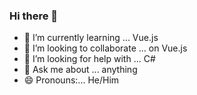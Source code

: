 ### Hi there 👋


- 🌱 I’m currently learning ... Vue.js
- 👯 I’m looking to collaborate ... on Vue.js
- 🤔 I’m looking for help with ... C#
- 💬 Ask me about ... anything
- 😄 Pronouns:... He/Him

